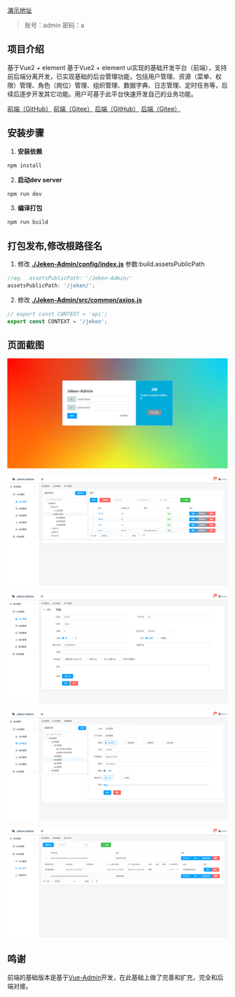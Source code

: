 [演示地址](http://114.67.71.219:9201/jeken "Jeken-Admin")
>账号：admin 密码：a

## 项目介绍
基于Vue2 + element 基于Vue2 + element ui实现的基础开发平台（前端），支持前后端分离开发，已实现基础的后台管理功能，包括用户管理、资源（菜单、权限）管理、角色（岗位）管理、组织管理、数据字典、日志管理、定时任务等，后续后逐步开发其它功能。用户可基于此平台快速开发自己的业务功能。

[前端（GitHub）](https://114.67.71.219:9201/jeken "Jeken-Admin")
[前端（Gitee）](https://github.com/0oliumino0/Jeken-Admin "Jeken-Admin")
[后端（GitHub）](https://114.67.71.219:9201/jeken "Jeken")
[后端（Gitee）](https://github.com/0oliumino0/Jeken "Jeken")

## 安装步骤

1. **安装依赖**
``` bash
npm install
```
2. **启动dev server**
``` bash
npm run dev
```
3. **编译打包**
``` bash
npm run build
```

## 打包发布,修改根路径名
1. 修改 **[./Jeken-Admin/config/index.js](Jeken-Admin/config/index.js)**   参数:build.assetsPublicPath
```javascript
//eg.  assetsPublicPath: '/Jeken-Admin/'
assetsPublicPath: '/jeken/';
```
2. 修改 **[./Jeken-Admin/src/common/axios.js](Jeken-Admin/src/common/axios.js)**
```javascript
// export const CONTEXT = 'api';
export const CONTEXT = '/jeken';
```

## 页面截图

<p><img src="https://github.com/bhgbgh/Jeken-Admin/blob/master/static/data/%E7%99%BB%E5%BD%95.png?raw=true" /></p>
<p><img src="https://github.com/bhgbgh/Jeken-Admin/blob/master/static/data/%E7%94%A8%E6%88%B7%E7%AE%A1%E7%90%86.png?raw=true" /></p>
<p><img src="https://github.com/bhgbgh/Jeken-Admin/blob/master/static/data/%E8%A1%A8%E5%8D%95%E9%A1%B5.png?raw=true" /></p>
<p><img src="https://github.com/bhgbgh/Jeken-Admin/blob/master/static/data/%E8%B5%84%E6%BA%90%E7%AE%A1%E7%90%86.png?raw=true" /></p>
<p><img src="https://github.com/bhgbgh/Jeken-Admin/blob/master/static/data/%E5%AE%9A%E6%97%B6%E4%BB%BB%E5%8A%A1.png?raw=true" /></p>


## 鸣谢
前端的基础版本是基于[Vue-Admin](https://github.com/lanux/Vue-Admin "Vue-Admin")开发，在此基础上做了完善和扩充，完全和后端对接。